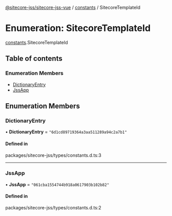 [@sitecore-jss/sitecore-jss-vue](../README.md) / [constants](../modules/constants.md) / SitecoreTemplateId

# Enumeration: SitecoreTemplateId

[constants](../modules/constants.md).SitecoreTemplateId

## Table of contents

### Enumeration Members

- [DictionaryEntry](constants.SitecoreTemplateId.md#dictionaryentry)
- [JssApp](constants.SitecoreTemplateId.md#jssapp)

## Enumeration Members

### DictionaryEntry

• **DictionaryEntry** = ``"6d1cd89719364a3aa511289a94c2a7b1"``

#### Defined in

packages/sitecore-jss/types/constants.d.ts:3

___

### JssApp

• **JssApp** = ``"061cba1554744b918a0617903b102b82"``

#### Defined in

packages/sitecore-jss/types/constants.d.ts:2

